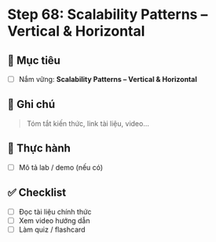 # Step 68: Scalability Patterns – Vertical & Horizontal

## 🎯 Mục tiêu
- [ ] Nắm vững: **Scalability Patterns – Vertical & Horizontal**

## 📘 Ghi chú
> Tóm tắt kiến thức, link tài liệu, video...

## 🧪 Thực hành
- [ ] Mô tả lab / demo (nếu có)

## ✅ Checklist
- [ ] Đọc tài liệu chính thức
- [ ] Xem video hướng dẫn
- [ ] Làm quiz / flashcard
